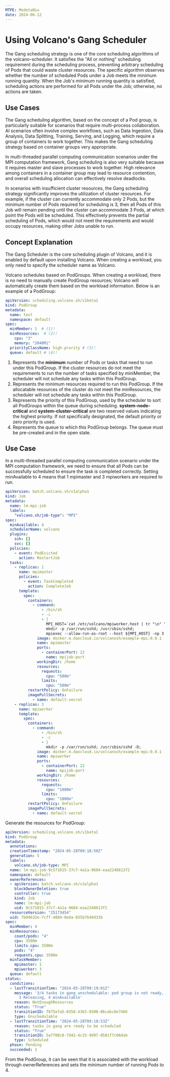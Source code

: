 ```yaml
---
MTPE: ModetaNiu
date: 2024-06-12
---
```


# Using Volcano's Gang Scheduler

The Gang scheduling strategy is one of the core scheduling algorithms of the volcano-scheduler. 
It satisfies the "All or nothing" scheduling requirement during the scheduling process, preventing 
arbitrary scheduling of Pods that could waste cluster resources. The specific algorithm observes 
whether the number of scheduled Pods under a Job meets the minimum running quantity. 
When the Job's minimum running quantity is satisfied, scheduling actions are performed for all Pods under the Job; 
otherwise, no actions are taken.

## Use Cases

The Gang scheduling algorithm, based on the concept of a Pod group, is particularly suitable for scenarios 
that require multi-process collaboration. AI scenarios often involve complex workflows, such as Data Ingestion, 
Data Analysis, Data Splitting, Training, Serving, and Logging, which require a group of containers to work together. 
This makes the Gang scheduling strategy based on container groups very appropriate. 

In multi-threaded parallel computing communication scenarios under the MPI computation framework, 
Gang scheduling is also very suitable because it requires master and slave processes to work together. 
High relevance among containers in a container group may lead to resource contention, and overall scheduling allocation 
can effectively resolve deadlocks.

In scenarios with insufficient cluster resources, the Gang scheduling strategy significantly improves 
the utilization of cluster resources. For example, if the cluster can currently accommodate only 2 Pods, 
but the minimum number of Pods required for scheduling is 3, then all Pods of this Job will remain pending until 
the cluster can accommodate 3 Pods, at which point the Pods will be scheduled. This effectively prevents the 
partial scheduling of Pods, which would not meet the requirements and would occupy resources, making other Jobs unable to run.

## Concept Explanation

The Gang Scheduler is the core scheduling plugin of Volcano, and it is enabled by default upon installing Volcano. 
When creating a workload, you only need to specify the scheduler name as Volcano.

Volcano schedules based on PodGroups. When creating a workload, there is no need to manually create PodGroup resources; 
Volcano will automatically create them based on the workload information. Below is an example of a PodGroup:

```yaml
apiVersion: scheduling.volcano.sh/v1beta1
kind: PodGroup
metadata:
  name: test
  namespace: default
spec:
  minMember: 1  # (1)!
  minResources:  # (2)!
    cpu: "3"
    memory: "2048Mi"
  priorityClassName: high-prority # (3)!
  queue: default # (4)!
```

1. Represents the **minimum** number of Pods or tasks that need to run under this PodGroup. If the cluster resources 
   do not meet the requirements to run the number of tasks specified by miniMember, the scheduler will not 
   schedule any tasks within this PodGroup.
2. Represents the minimum resources required to run this PodGroup. If the allocatable resources of the cluster
   do not meet the minResources, the scheduler will not schedule any tasks within this PodGroup.
3. Represents the priority of this PodGroup, used by the scheduler to sort all PodGroups within the queue during scheduling. 
   **system-node-critical** and **system-cluster-critical** are two reserved values indicating the highest priority. 
   If not specifically designated, the default priority or zero priority is used.
4. Represents the queue to which this PodGroup belongs. The queue must be pre-created and in the open state.

## Use Case

In a multi-threaded parallel computing communication scenario under the MPI computation framework, we need to ensure 
that all Pods can be successfully scheduled to ensure the task is completed correctly. Setting minAvailable to 4 
means that 1 mpimaster and 3 mpiworkers are required to run.

```yaml
apiVersion: batch.volcano.sh/v1alpha1
kind: Job
metadata:
  name: lm-mpi-job
  labels:
    "volcano.sh/job-type": "MPI"
spec:
  minAvailable: 4
  schedulerName: volcano
  plugins:
    ssh: []
    svc: []
  policies:
    - event: PodEvicted
      action: RestartJob
  tasks:
    - replicas: 1
      name: mpimaster
      policies:
        - event: TaskCompleted
          action: CompleteJob
      template:
        spec:
          containers:
            - command:
                - /bin/sh
                - -c
                - |
                  MPI_HOST=`cat /etc/volcano/mpiworker.host | tr "\n" ","`;
                  mkdir -p /var/run/sshd; /usr/sbin/sshd;
                  mpiexec --allow-run-as-root --host ${MPI_HOST} -np 3 mpi_hello_world;
              image: docker.m.daocloud.io/volcanosh/example-mpi:0.0.1
              name: mpimaster
              ports:
                - containerPort: 22
                  name: mpijob-port
              workingDir: /home
              resources:
                requests:
                  cpu: "500m"
                limits:
                  cpu: "500m"
          restartPolicy: OnFailure
          imagePullSecrets:
            - name: default-secret
    - replicas: 3
      name: mpiworker
      template:
        spec:
          containers:
            - command:
                - /bin/sh
                - -c
                - |
                  mkdir -p /var/run/sshd; /usr/sbin/sshd -D;
              image: docker.m.daocloud.io/volcanosh/example-mpi:0.0.1
              name: mpiworker
              ports:
                - containerPort: 22
                  name: mpijob-port
              workingDir: /home
              resources:
                requests:
                  cpu: "1000m"
                limits:
                  cpu: "1000m"
          restartPolicy: OnFailure
          imagePullSecrets:
            - name: default-secret
```

Generate the resources for PodGroup:

```yaml
apiVersion: scheduling.volcano.sh/v1beta1
kind: PodGroup
metadata:
  annotations:
  creationTimestamp: "2024-05-28T09:18:50Z"
  generation: 5
  labels:
    volcano.sh/job-type: MPI
  name: lm-mpi-job-9c571015-37c7-4a1a-9604-eaa2248613f2
  namespace: default
  ownerReferences:
  - apiVersion: batch.volcano.sh/v1alpha1
    blockOwnerDeletion: true
    controller: true
    kind: Job
    name: lm-mpi-job
    uid: 9c571015-37c7-4a1a-9604-eaa2248613f2
  resourceVersion: "25173454"
  uid: 7b04632e-7cff-4884-8e9a-035b7649d33b
spec:
  minMember: 4
  minResources:
    count/pods: "4"
    cpu: 3500m
    limits.cpu: 3500m
    pods: "4"
    requests.cpu: 3500m
  minTaskMember:
    mpimaster: 1
    mpiworker: 3
  queue: default
status:
  conditions:
  - lastTransitionTime: "2024-05-28T09:19:01Z"
    message: '3/4 tasks in gang unschedulable: pod group is not ready, 1 Succeeded,
      3 Releasing, 4 minAvailable'
    reason: NotEnoughResources
    status: "True"
    transitionID: f875efa5-0358-4363-9300-06cebc0e7466
    type: Unschedulable
  - lastTransitionTime: "2024-05-28T09:18:53Z"
    reason: tasks in gang are ready to be scheduled
    status: "True"
    transitionID: 5a7708c8-7d42-4c33-9d97-0581f7c06dab
    type: Scheduled
  phase: Pending
  succeeded: 1
```

From the PodGroup, it can be seen that it is associated with the workload through ownerReferences and 
sets the minimum number of running Pods to 4.
